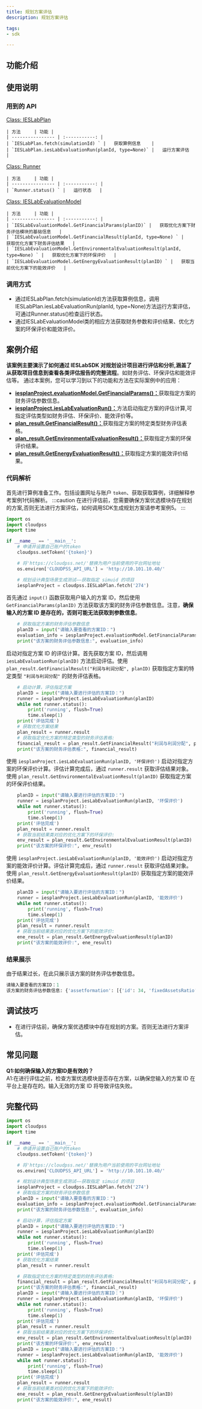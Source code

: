 ```yaml
---
title: 规划方案评估
description: 规划方案评估

tags:
- sdk

---
```


## 功能介绍

## 使用说明

### 用到的 API

[Class: IESLabPlan](../../../70-api/50-ieslab/index.md#class-ieslabsimulation) 

    | 方法     | 功能 | 
    | ---------------- | :-----------: | 
    | `IESLabPlan.fetch(simulationId) ` |   获取算例信息    |
    | `IESLabPlan.iesLabEvaluationRun(planId, type=None)` |   运行方案评估    |

[Class: Runner](../../../70-api/50-ieslab/index.md#class-ieslabsimulation) 

    | 方法     | 功能 | 
    | ---------------- | :-----------: | 
    | `Runner.status() ` |   运行状态   |
    
[Class: IESLabEvaluationModel](../../../70-api/50-ieslab/index.md#class-ieslabsimulation) 

    | 方法     | 功能 | 
    | ---------------- | :-----------: | 
    | `IESLabEvaluationModel.GetFinancialParams(planID)` |   获取优化方案下财务评估模块的基础信息   |
    | `IESLabEvaluationModel.GetFinancialResult(planId, type=None) ` |   获取优化方案下财务评估结果   |
    | `IESLabEvaluationModel.GetEnvironmentalEvaluationResult(planId, type=None) ` |   获取优化方案下的环保评价   |
    | `IESLabEvaluationModel.GetEnergyEvaluationResult(planID) ` |   获取当前优化方案下的能效评价   |


### 调用方式
+ 通过IESLabPlan.fetch(simulationId)方法获取算例信息，调用IESLabPlan.iesLabEvaluationRun(planId, type=None)方法运行方案评估，可通过Runner.status()检查运行状态。
+ 通过IESLabEvaluationModel类的相应方法获取财务参数和评价结果、优化方案的环保评价和能效评价。


## 案例介绍
**该案例主要演示了如何通过 IESLabSDK 对规划设计项目进行评估和分析,涵盖了从获取项目信息到查看各类评估报告的完整流程**。如财务评估、环保评估和能效评估等。
通过本案例，您可以学习到以下的功能和方法在实际案例中的应用：
- [**iesplanProject.evaluationModel.GetFinancialParams()：**](https://sdk-directory.com/api/cloudpss/setToken)获取指定方案的财务评估参数信息。
- [**iesplanProject.iesLabEvaluationRun()：**](https://sdk-directory.com/api/cloudpss/setToken)方法启动指定方案的评估计算,可指定评估类型如财务评估、环保评价、能效评价等。
- [**plan_result.GetFinancialResult()：**](https://sdk-directory.com/api/cloudpss/setToken)获取指定方案的特定类型财务评估表格。
- [**plan_result.GetEnvironmentalEvaluationResult()：**](https://sdk-directory.com/api/cloudpss/setToken)获取指定方案的环保评价结果。
- [**plan_result.GetEnergyEvaluationResult()：**](https://sdk-directory.com/api/cloudpss/setToken)获取指定方案的能效评价结果。


 

### 代码解析
首先进行算例准备工作。包括设置网址与账户 `token`、获取获取算例，详细解释参考案例1代码解析。
:::caution
在进行评估前，您需要确保方案优选模块存在规划的方案,否则无法进行方案评估，如何调用SDK生成规划方案请参考案例5。
:::
```python
import os
import cloudpss
import time

if __name__ == '__main__':
    # 申请并设置自己账户的token
    cloudpss.setToken('{token}')  

    # 将'https://cloudpss.net/'替换为用户当前使用的平台网址地址
    os.environ['CLOUDPSS_API_URL'] = 'http://10.101.10.40/'

    # 规划设计典型场景生成测试——获取指定 simuid 的项目
    iesplanProject = cloudpss.IESLabPlan.fetch('274')
```
首先通过 `input()` 函数获取用户输入的方案 ID，然后使用 `GetFinancialParams(planID)` 方法获取该方案的财务评估参数信息。注意，**确保输入的方案 ID 是存在的，否则可能无法获取到参数信息**。
```python
    # 获取指定方案的财务评估参数信息
    planID = input("请输入要查看的方案ID：")
    evaluation_info = iesplanProject.evaluationModel.GetFinancialParams(planID)
    print("该方案的财务评估参数信息:", evaluation_info) 
```      
启动对指定方案 ID 的评估计算。首先获取方案 ID，然后调用 `iesLabEvaluationRun(planID)` 方法启动评估。使用 `plan_result.GetFinancialResult("利润与利润分配", planID)` 获取指定方案的特定类型 `"利润与利润分配"` 的财务评估表格。
```python
    # 启动计算，评估指定方案
    planID = input("请输入要进行评估的方案ID：")
    runner = iesplanProject.iesLabEvaluationRun(planID)
    while not runner.status():
        print('running', flush=True)
        time.sleep(1)
    print('评估完成')
    # 获取优化方案结果
    plan_result = runner.result
    # 获取指定优化方案的特定类型的财务评估表格:
    financial_result = plan_result.GetFinancialResult("利润与利润分配", planID)
    print("该方案的财务评估表格:", financial_result)
```    
使用 `iesplanProject.iesLabEvaluationRun(planID, '环保评价')` 启动对指定方案的环保评价计算。评估计算完成后，通过 `runner.result` 获取评估结果对象。使用 `plan_result.GetEnvironmentalEvaluationResult(planID)` 获取指定方案的环保评价结果。

```python
    planID = input("请输入要进行评估的方案ID：")
    runner = iesplanProject.iesLabEvaluationRun(planID, '环保评价')
    while not runner.status():
        print('running', flush=True)
        time.sleep(1)
    print('评估完成')
    plan_result = runner.result
    # 获取当前结果类对应的优化方案下的环保评价:
    env_result = plan_result.GetEnvironmentalEvaluationResult(planID)
    print("该方案的环保评价:", env_result)    
```
使用 `iesplanProject.iesLabEvaluationRun(planID, '能效评价')` 启动对指定方案的能效评价计算。评估计算完成后，通过 `runner.result` 获取评估结果对象。使用 `plan_result.GetEnergyEvaluationResult(planID)` 获取指定方案的能效评价结果。
```python
    planID = input("请输入要进行评估的方案ID：")
    runner = iesplanProject.iesLabEvaluationRun(planID, '能效评价')
    while not runner.status():
        print('running', flush=True)
        time.sleep(1)
    print('评估完成')
    plan_result = runner.result
    # 获取当前结果类对应的优化方案下的能效评价:
    ene_result = plan_result.GetEnergyEvaluationResult(planID)
    print("该方案的能效评价:", ene_result) 
```

### 结果展示
由于结果过长，在此只展示该方案的财务评估参数信息。
```python
请输入要查看的方案ID：1
该方案的财务评估参数信息: {'assetformation': [{'id': 34, 'fixedAssetsRatio': '95', 'residualRrate': '5', 'depreciationPeriod': '15', 'reimbursementPeriod': '5', 'simu': 274, 'planId': 1}], 'productioncost': [{'id': 24, 'capacity': '4', 'annualSalary': '8', 'welfareFactor': '0', 'insuranceRate': '0.25', 'materialsExpenses': '5.0', 'otherExpenses': '1.0', 'simu': 274, 'planId': 1}], 'workingcapitalandfinancialexpenses': [{'id': 23, 'workingCapitalLoanRatio': '70', 'interestRateAndWorkingCapital': '4', 'annualARCirculationTimes': '12', 'annualStockCirculationTimes': '12', 'annualCashCirculationTimes': '12', 'annualAPCirculationTimes': '12', 'simu': 274, 'planId': 1}], 'projectcalculation': [{'id': 27, 'electricityVATRate': '18', 'steamSaleVATRate': '12', 'hotColdVATRate': '12', 'fuelBoughtVATRate': '10', 'materialBoughtVATRate': '17', 'legalAccumulationFundRate': '10', 'aleatoricAccumulationFundRate': '0', 'educationFeePlus': '5', 'localEducationPlus': '2', 'cityMaintenanceConstructionTaxTate': '5', 'corporateIncomeTaxRate': '25', 'basicDiscountRate': '8', 'simu': 274, 'planId': 1}]}
```

## 调试技巧
+ 在进行评估前，确保方案优选模块中存在规划的方案。否则无法进行方案评估。

## 常见问题
**Q1:如何确保输入的方案ID是有效的？**  
A1:在进行评估之前，检查方案优选模块是否存在方案，以确保您输入的方案 ID 在平台上是存在的。输入无效的方案 ID 将导致评估失败。

## 完整代码
```python
import os
import cloudpss
import time

if __name__ == '__main__':
    # 申请并设置自己账户的token
    cloudpss.setToken('{token}')  

    # 将'https://cloudpss.net/'替换为用户当前使用的平台网址地址
    os.environ['CLOUDPSS_API_URL'] = 'http://10.101.10.40/'

    # 规划设计典型场景生成测试——获取指定 simuid 的项目
    iesplanProject = cloudpss.IESLabPlan.fetch('274')
    # 获取指定方案的财务评估参数信息
    planID = input("请输入要查看的方案ID：")
    evaluation_info = iesplanProject.evaluationModel.GetFinancialParams(planID)
    print("该方案的财务评估参数信息:", evaluation_info)    

    # 启动计算，评估指定方案
    planID = input("请输入要进行评估的方案ID：")
    runner = iesplanProject.iesLabEvaluationRun(planID)
    while not runner.status():
        print('running', flush=True)
        time.sleep(1)
    print('评估完成')
    # 获取优化方案结果
    plan_result = runner.result

    # 获取指定优化方案的特定类型的财务评估表格:
    financial_result = plan_result.GetFinancialResult("利润与利润分配", planID)
    print("该方案的财务评估表格:", financial_result) 
    planID = input("请输入要进行评估的方案ID：")
    runner = iesplanProject.iesLabEvaluationRun(planID, '环保评价')
    while not runner.status():
        print('running', flush=True)
        time.sleep(1)
    print('评估完成')
    plan_result = runner.result
    # 获取当前结果类对应的优化方案下的环保评价:
    env_result = plan_result.GetEnvironmentalEvaluationResult(planID)
    print("该方案的环保评价:", env_result)    
    planID = input("请输入要进行评估的方案ID：")
    runner = iesplanProject.iesLabEvaluationRun(planID, '能效评价')
    while not runner.status():
        print('running', flush=True)
        time.sleep(1)
    print('评估完成')
    plan_result = runner.result
    # 获取当前结果类对应的优化方案下的能效评价:
    ene_result = plan_result.GetEnergyEvaluationResult(planID)
    print("该方案的能效评价:", ene_result)  
```